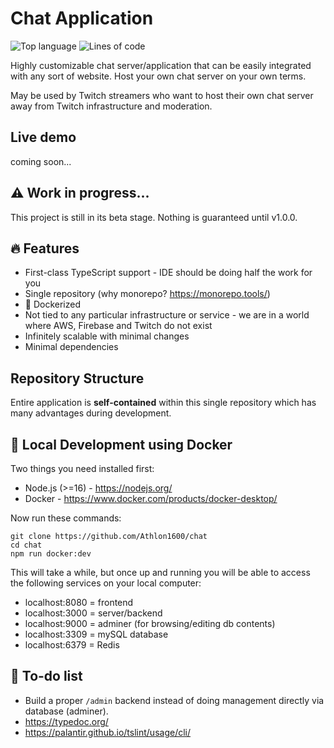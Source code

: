 # Chat Application

![Top language](https://img.shields.io/github/languages/top/athlon1600/chat)
![Lines of code](https://img.shields.io/tokei/lines/github/athlon1600/chat)

Highly customizable chat server/application that can be easily
integrated with any sort of website. 
Host your own chat server on your own terms.
  
May be used by Twitch streamers who want to host their own chat server
away from Twitch infrastructure and moderation.

## Live demo

coming soon...

## :warning: Work in progress...

This project is still in its beta stage. Nothing is guaranteed until v1.0.0.

## 🔥 Features

- First-class TypeScript support - IDE should be doing half the work for you
- Single repository (why monorepo? https://monorepo.tools/)
- :whale: Dockerized
- Not tied to any particular infrastructure or service - we are in a world where AWS, Firebase and Twitch do not exist
- Infinitely scalable with minimal changes
- Minimal dependencies

## Repository Structure

Entire application is **self-contained** within this single repository
which has many advantages during development.

## :whale2: Local Development using Docker

Two things you need installed first:

- Node.js (>=16) - https://nodejs.org/
- Docker - https://www.docker.com/products/docker-desktop/

Now run these commands:

```shell
git clone https://github.com/Athlon1600/chat
cd chat
npm run docker:dev
```

This will take a while, but once up and running
you will be able to access the following services
on your local computer:

- localhost:8080 = frontend
- localhost:3000 = server/backend
- localhost:9000 = adminer (for browsing/editing db contents)
- localhost:3309 = mySQL database
- localhost:6379 = Redis


## :construction: To-do list

- Build a proper `/admin` backend instead of doing management directly via database (adminer).
- https://typedoc.org/
- https://palantir.github.io/tslint/usage/cli/
